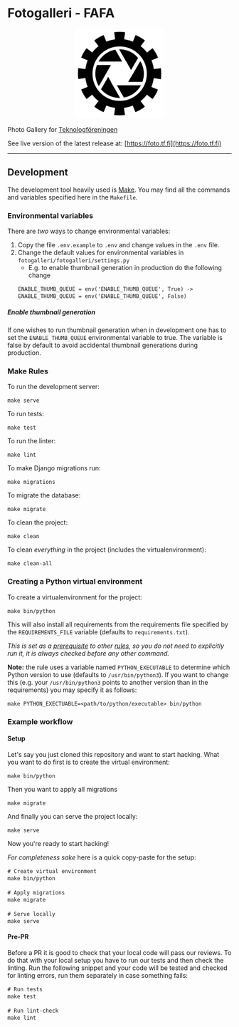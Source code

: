 # Fotogalleri - FAFA

<p align="center">
    <img
        src="https://raw.githubusercontent.com/Teknologforeningen/fotogalleri/master/.github/logo_black.svg?sanitize=true"
        alt="Fotogalleri Logo"
        width="200"
    />
</p>

Photo Gallery for [Teknologföreningen](https://tf.fi)

See live version of the latest release at: [https://foto.tf.fi](https://foto.tf.fi)

---

## Development

The development tool heavily used is [Make](https://www.gnu.org/software/make/manual/make.html).
You may find all the commands and variables specified here in the `Makefile`.

### Environmental variables

There are _two_ ways to change environmental variables:
1. Copy the file `.env.example` to `.env` and change values in the `.env` file.
2. Change the default values for environmental variables in `fotogalleri/fotogalleri/settings.py`
    - E.g. to enable thumbnail generation in production do the following change
    ```
    ENABLE_THUMB_QUEUE = env('ENABLE_THUMB_QUEUE', True) -> ENABLE_THUMB_QUEUE = env('ENABLE_THUMB_QUEUE', False)
    ```

##### Enable thumbnail generation

If one wishes to run thumbnail generation when in development one has to set the `ENABLE_THUMB_QUEUE` environmental variable to true.
The variable is false by default to avoid accidental thumbnail generations during production.


### Make Rules

To run the development server:

    make serve

To run tests:

    make test

To run the linter:
    
    make lint

To make Django migrations run:

    make migrations

To migrate the database:

    make migrate

To clean the project:

    make clean

To clean *everything* in the project (includes the virtualenvironment):

    make clean-all

### Creating a Python virtual environment

To create a virtualenvironment for the project:

    make bin/python

This will also install all requirements from the requirements file specified by the `REQUIREMENTS_FILE` variable (defaults to `requirements.txt`).
    
*This is set as a [prerequisite](https://raw.githubusercontent.com/c00k133/neergaard.fi/master/.title.png) to other [rules](https://raw.githubusercontent.com/c00k133/neergaard.fi/master/.title.png), so you do not need to explicitly run it, it is always checked before any other command.*

**Note:** the rule uses a variable named `PYTHON_EXECUTABLE` to determine which Python version to use (defaults to `/usr/bin/python3`).
If you want to change this (e.g. your `/usr/bin/python3` points to another version than in the requirements) you may specify it as follows:

    make PYTHON_EXECTUABLE=<path/to/python/executable> bin/python

### Example workflow

#### Setup

Let's say you just cloned this repository and want to start hacking.
What you want to do first is to create the virtual environment:

    make bin/python

Then you want to apply all migrations

    make migrate

And finally you can serve the project locally:

    make serve

Now you're ready to start hacking!

*For completeness sake* here is a quick copy-paste for the setup:

    # Create virtual environment
    make bin/python

    # Apply migrations
    make migrate

    # Serve locally
    make serve

#### Pre-PR

Before a PR it is good to check that your local code will pass our reviews.
To do that with your local setup you have to run our tests and then check the linting.
Run the following snippet and your code will be tested and checked for linting errors, run them separately in case something fails:

    # Run tests
    make test

    # Run lint-check
    make lint
